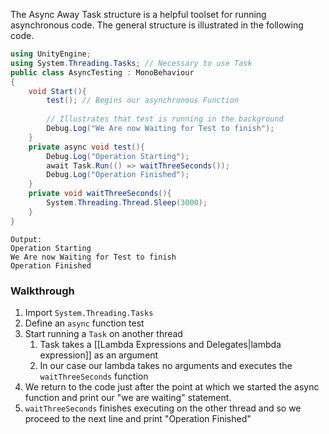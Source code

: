 The Async Away Task structure is a helpful toolset for running asynchronous code. The general structure is illustrated in the following code. 
```C#
using UnityEngine;
using System.Threading.Tasks; // Necessary to use Task
public class AsyncTesting : MonoBehaviour
{
    void Start(){
        test(); // Begins our asynchronous Function
        
        // Illustrates that test is running in the background
        Debug.Log("We Are now Waiting for Test to finish"); 
    }
    private async void test(){
        Debug.Log("Operation Starting");
        await Task.Run(() => waitThreeSeconds());
        Debug.Log("Operation Finished");
    }
    private void waitThreeSeconds(){
        System.Threading.Thread.Sleep(3000);
    }
}
```

```
Output:
Operation Starting
We Are now Waiting for Test to finish
Operation Finished
```

### Walkthrough
1. Import `System.Threading.Tasks`
2. Define an `async` function test
3. Start running a `Task` on another thread
	1. Task takes a  [[Lambda Expressions and Delegates|lambda expression]] as an argument
	2. In our case our lambda takes no arguments and executes the `waitThreeSeconds` function
3. We return to the code just after the point at which we started the async function and print our "we are waiting" statement.
4. `waitThreeSeconds` finishes executing on the other thread and so we proceed to the next line and print "Operation Finished"

